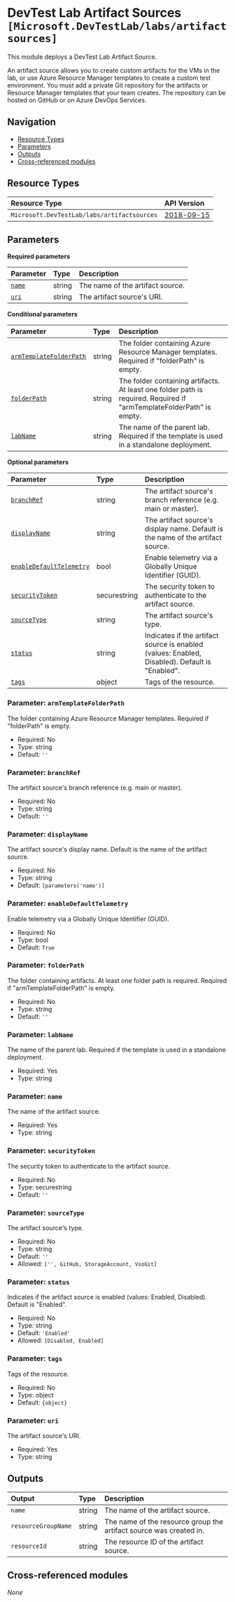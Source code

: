 # DevTest Lab Artifact Sources `[Microsoft.DevTestLab/labs/artifactsources]`

This module deploys a DevTest Lab Artifact Source.

An artifact source allows you to create custom artifacts for the VMs in the lab, or use Azure Resource Manager templates to create a custom test environment. You must add a private Git repository for the artifacts or Resource Manager templates that your team creates. The repository can be hosted on GitHub or on Azure DevOps Services.

## Navigation

- [Resource Types](#Resource-Types)
- [Parameters](#Parameters)
- [Outputs](#Outputs)
- [Cross-referenced modules](#Cross-referenced-modules)

## Resource Types

| Resource Type | API Version |
| :-- | :-- |
| `Microsoft.DevTestLab/labs/artifactsources` | [2018-09-15](https://learn.microsoft.com/en-us/azure/templates/Microsoft.DevTestLab/2018-09-15/labs/artifactsources) |

## Parameters

**Required parameters**

| Parameter | Type | Description |
| :-- | :-- | :-- |
| [`name`](#parameter-name) | string | The name of the artifact source. |
| [`uri`](#parameter-uri) | string | The artifact source's URI. |

**Conditional parameters**

| Parameter | Type | Description |
| :-- | :-- | :-- |
| [`armTemplateFolderPath`](#parameter-armtemplatefolderpath) | string | The folder containing Azure Resource Manager templates. Required if "folderPath" is empty. |
| [`folderPath`](#parameter-folderpath) | string | The folder containing artifacts. At least one folder path is required. Required if "armTemplateFolderPath" is empty. |
| [`labName`](#parameter-labname) | string | The name of the parent lab. Required if the template is used in a standalone deployment. |

**Optional parameters**

| Parameter | Type | Description |
| :-- | :-- | :-- |
| [`branchRef`](#parameter-branchref) | string | The artifact source's branch reference (e.g. main or master). |
| [`displayName`](#parameter-displayname) | string | The artifact source's display name. Default is the name of the artifact source. |
| [`enableDefaultTelemetry`](#parameter-enabledefaulttelemetry) | bool | Enable telemetry via a Globally Unique Identifier (GUID). |
| [`securityToken`](#parameter-securitytoken) | securestring | The security token to authenticate to the artifact source. |
| [`sourceType`](#parameter-sourcetype) | string | The artifact source's type. |
| [`status`](#parameter-status) | string | Indicates if the artifact source is enabled (values: Enabled, Disabled). Default is "Enabled". |
| [`tags`](#parameter-tags) | object | Tags of the resource. |

### Parameter: `armTemplateFolderPath`

The folder containing Azure Resource Manager templates. Required if "folderPath" is empty.
- Required: No
- Type: string
- Default: `''`

### Parameter: `branchRef`

The artifact source's branch reference (e.g. main or master).
- Required: No
- Type: string
- Default: `''`

### Parameter: `displayName`

The artifact source's display name. Default is the name of the artifact source.
- Required: No
- Type: string
- Default: `[parameters('name')]`

### Parameter: `enableDefaultTelemetry`

Enable telemetry via a Globally Unique Identifier (GUID).
- Required: No
- Type: bool
- Default: `True`

### Parameter: `folderPath`

The folder containing artifacts. At least one folder path is required. Required if "armTemplateFolderPath" is empty.
- Required: No
- Type: string
- Default: `''`

### Parameter: `labName`

The name of the parent lab. Required if the template is used in a standalone deployment.
- Required: Yes
- Type: string

### Parameter: `name`

The name of the artifact source.
- Required: Yes
- Type: string

### Parameter: `securityToken`

The security token to authenticate to the artifact source.
- Required: No
- Type: securestring
- Default: `''`

### Parameter: `sourceType`

The artifact source's type.
- Required: No
- Type: string
- Default: `''`
- Allowed: `['', GitHub, StorageAccount, VsoGit]`

### Parameter: `status`

Indicates if the artifact source is enabled (values: Enabled, Disabled). Default is "Enabled".
- Required: No
- Type: string
- Default: `'Enabled'`
- Allowed: `[Disabled, Enabled]`

### Parameter: `tags`

Tags of the resource.
- Required: No
- Type: object
- Default: `{object}`

### Parameter: `uri`

The artifact source's URI.
- Required: Yes
- Type: string


## Outputs

| Output | Type | Description |
| :-- | :-- | :-- |
| `name` | string | The name of the artifact source. |
| `resourceGroupName` | string | The name of the resource group the artifact source was created in. |
| `resourceId` | string | The resource ID of the artifact source. |

## Cross-referenced modules

_None_
